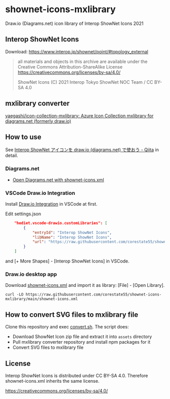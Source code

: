 # shownet-icons-mxlibrary
Draw.io (Diagrams.net) icon library of Interop ShowNet Icons 2021

## Interop ShowNet Icons

Download: https://www.interop.jp/shownet/point/#topology_external

> all materials and objects in this archive are available
> under the Creative Commons Attribution-ShareAlike License
> https://creativecommons.org/licenses/by-sa/4.0/
> 
> ShowNet Icons (C) 2021 Interop Tokyo ShowNet NOC Team / CC BY-SA 4.0

## mxlibrary converter

[yaegashi/icon-collection-mxlibrary: Azure Icon Collection mxlibrary for diagrams.net (formerly draw.io)](https://github.com/yaegashi/icon-collection-mxlibrary)

## How to use

See [Interop ShowNet アイコンを draw.io (diagrams.net) で使おう - Qiita](https://qiita.com/corestate55/items/ace4ed28703fa071e55d) in detail.

### Diagrams.net

* [Open Diagrams.net with shownet-icons.xml](https://app.diagrams.net/?splash=0&clibs=Uhttps%3A%2F%2Fraw.githubusercontent.com%2Fcorestate55%2Fshownet-icons-mxlibrary%2Fmain%2Fshownet-icons.xml)

### VSCode Draw.io Integration

Install [Draw.io Integration](https://marketplace.visualstudio.com/items?itemName=hediet.vscode-drawio) in VSCode at first.

Edit settings.json

```json
    "hediet.vscode-drawio.customLibraries": [
        {
            "entryId": "Interop ShowNet Icons",
            "libName": "Interop ShowNet Icons",
            "url": "https://raw.githubusercontent.com/corestate55/shownet-icons-mxlibrary/main/shownet-icons.xml"
        }
    ]
```

and [+ More Shapes] - [Interop ShowNet Icons] in VSCode.

### Draw.io desktop app

Download [shownet-icons.xml](./shownet-icons.xml) and import it as library: [File] - [Open Library].

```shell
curl -LO https://raw.githubusercontent.com/corestate55/shownet-icons-mxlibrary/main/shownet-icons.xml
```

## How to convert SVG files to mxlibrary file

Clone this repository and exec [convert.sh](./convert.sh). The script does:
* Download ShowNet Icon zip file and extract it into `assets` directory
* Pull mxlibrary converter repository and install npm packages for it
* Convert SVG files to mxlibrary file

## License

Interop ShowNet Icons is distributed under CC BY-SA 4.0. Therefore shownet-icons.xml inherits the same license.

https://creativecommons.org/licenses/by-sa/4.0/
